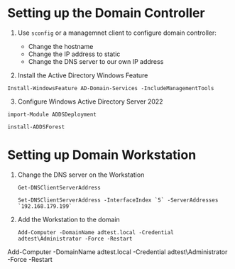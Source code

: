 # Setting up the Domain Controller

1. Use `sconfig` or a managemnet client to configure domain controller:
    - Change the hostname
    - Change the IP address to static
    - Change the DNS server to our own IP address

2. Install the Active Directory Windows Feature

```shell
Install-WindowsFeature AD-Domain-Services -IncludeManagementTools
```

3. Configure Windows Active Directory Server 2022

```shell
import-Module ADDSDeployment
```
```shell
install-ADDSForest
```


# Setting up Domain Workstation

1. Change the DNS server on the Workstation
    ```shell
    Get-DNSClientServerAddress
    ```
    ```shell
    Set-DNSClientServerAddress -InterfaceIndex `5` -ServerAddresses `192.168.179.199`
    ```

2. Add the Workstation to the domain
    ```shell
    Add-Computer -DomainName adtest.local -Credential adtest\Administrator -Force -Restart
    ```


Add-Computer -DomainName adtest.local -Credential adtest\Administrator -Force -Restart